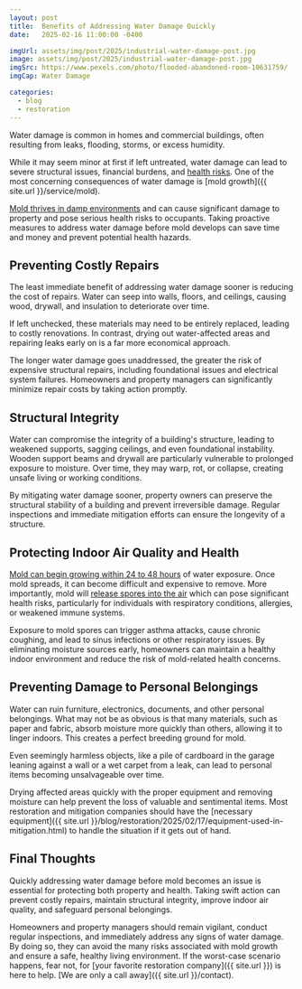 ```yaml
---
layout: post
title:  Benefits of Addressing Water Damage Quickly
date:   2025-02-16 11:00:00 -0400

imgUrl: assets/img/post/2025/industrial-water-damage-post.jpg
image: assets/img/post/2025/industrial-water-damage-post.jpg
imgSrc: https://www.pexels.com/photo/flooded-abandoned-room-10631759/
imgCap: Water Damage

categories:
  - blog
  - restoration
---
```


Water damage is common in homes and commercial buildings, often resulting from leaks, flooding, storms, or excess humidity.

While it may seem minor at first if left untreated, water damage can lead to severe structural issues, financial burdens, and [health risks](https://www.cdc.gov/floods/safety/reentering-your-flooded-home-safety.html?CDC_AAref_Val=https%3A%2F%2Fwww.cdc.gov%2Fdisasters%2Ffloods%2Fafter.html). One of the most concerning consequences of water damage is [mold growth]({{ site.url }}/service/mold).

[Mold thrives in damp environments](https://www.fema.gov/fact-sheet/mold-problems-and-solutions) and can cause significant damage to property and pose serious health risks to occupants. Taking proactive measures to address water damage before mold develops can save time and money and prevent potential health hazards.

## Preventing Costly Repairs

The least immediate benefit of addressing water damage sooner is reducing the cost of repairs. Water can seep into walls, floors, and ceilings, causing wood, drywall, and insulation to deteriorate over time.

If left unchecked, these materials may need to be entirely replaced, leading to costly renovations. In contrast, drying out water-affected areas and repairing leaks early on is a far more economical approach.

The longer water damage goes unaddressed, the greater the risk of expensive structural repairs, including foundational issues and electrical system failures. Homeowners and property managers can significantly minimize repair costs by taking action promptly.

## Structural Integrity

Water can compromise the integrity of a building's structure, leading to weakened supports, sagging ceilings, and even foundational instability. Wooden support beams and drywall are particularly vulnerable to prolonged exposure to moisture. Over time, they may warp, rot, or collapse, creating unsafe living or working conditions.

By mitigating water damage sooner, property owners can preserve the structural stability of a building and prevent irreversible damage. Regular inspections and immediate mitigation efforts can ensure the longevity of a structure.

## Protecting Indoor Air Quality and Health

[Mold can begin growing within 24 to 48 hours](https://www.epa.gov/natural-disasters/flooding) of water exposure. Once mold spreads, it can become difficult and expensive to remove. More importantly, mold will [release spores into the air](https://www.epa.gov/mold/how-do-molds-affect-people) which can pose significant health risks, particularly for individuals with respiratory conditions, allergies, or weakened immune systems.

Exposure to mold spores can trigger asthma attacks, cause chronic coughing, and lead to sinus infections or other respiratory issues. By eliminating moisture sources early, homeowners can maintain a healthy indoor environment and reduce the risk of mold-related health concerns.

## Preventing Damage to Personal Belongings

Water can ruin furniture, electronics, documents, and other personal belongings. What may not be as obvious is that many materials, such as paper and fabric, absorb moisture more quickly than others, allowing it to linger indoors. This creates a perfect breeding ground for mold.

Even seemingly harmless objects, like a pile of cardboard in the garage leaning against a wall or a wet carpet from a leak, can lead to personal items becoming unsalvageable over time.

Drying affected areas quickly with the proper equipment and removing moisture can help prevent the loss of valuable and sentimental items. Most restoration and mitigation companies should have the [necessary equipment]({{ site.url }}/blog/restoration/2025/02/17/equipment-used-in-mitigation.html) to handle the situation if it gets out of hand.

## Final Thoughts

Quickly addressing water damage before mold becomes an issue is essential for protecting both property and health. Taking swift action can prevent costly repairs, maintain structural integrity, improve indoor air quality, and safeguard personal belongings.

Homeowners and property managers should remain vigilant, conduct regular inspections, and immediately address any signs of water damage. By doing so, they can avoid the many risks associated with mold growth and ensure a safe, healthy living environment. If the worst-case scenario happens, fear not, for [your favorite restoration company]({{ site.url }}) is here to help. [We are only a call away]({{ site.url }}/contact).
